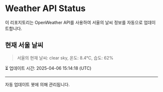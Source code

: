
# Weather API Status

이 리포지토리는 OpenWeather API를 사용하여 서울의 날씨 정보를 자동으로 업데이트합니다.

## 현재 서울 날씨
> 서울의 현재 날씨: clear sky, 온도: 8.4°C, 습도: 62%

⏳ 업데이트 시간: 2025-04-06 15:14:18 (UTC)

---
자동 업데이트 봇에 의해 관리됩니다.
